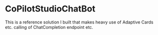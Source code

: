 # CoPilotStudioChatBot
This is a reference solution I built that makes heavy use of Adaptive Cards etc. calling of ChatCompletion endpoint etc.

